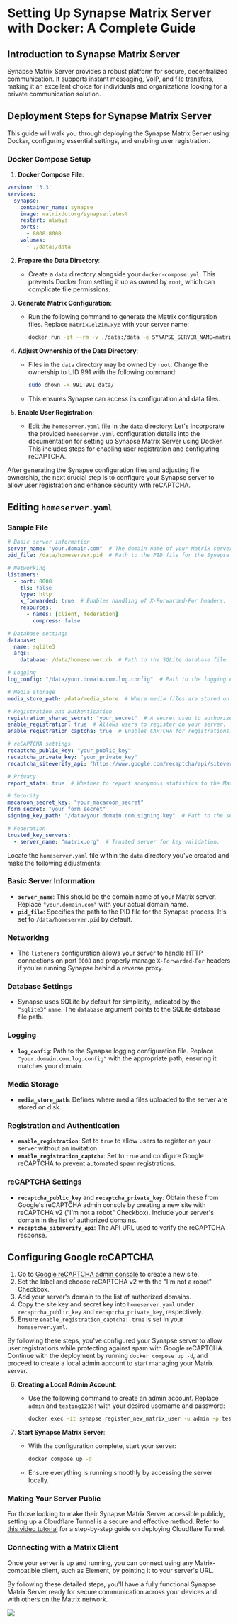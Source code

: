 # Setting Up Synapse Matrix Server with Docker: A Complete Guide

## Introduction to Synapse Matrix Server

Synapse Matrix Server provides a robust platform for secure, decentralized communication. It supports instant messaging, VoIP, and file transfers, making it an excellent choice for individuals and organizations looking for a private communication solution.

## Deployment Steps for Synapse Matrix Server

This guide will walk you through deploying the Synapse Matrix Server using Docker, configuring essential settings, and enabling user registration.

### Docker Compose Setup

1. **Docker Compose File**:

```yaml
version: '3.3'
services:
  synapse:
    container_name: synapse
    image: matrixdotorg/synapse:latest
    restart: always
    ports:
      - 8008:8008
    volumes:
      - ./data:/data
```

2. **Prepare the Data Directory**:
   - Create a `data` directory alongside your `docker-compose.yml`. This prevents Docker from setting it up as owned by `root`, which can complicate file permissions.

3. **Generate Matrix Configuration**:
   - Run the following command to generate the Matrix configuration files. Replace `matrix.elzim.xyz` with your server name:
     ```bash
     docker run -it --rm -v ./data:/data -e SYNAPSE_SERVER_NAME=matrix.elzim.xyz -e SYNAPSE_REPORT_STATS=yes matrixdotorg/synapse:latest generate
     ```

4. **Adjust Ownership of the Data Directory**:
   - Files in the `data` directory may be owned by `root`. Change the ownership to UID 991 with the following command:
     ```bash
     sudo chown -R 991:991 data/
     ```
   - This ensures Synapse can access its configuration and data files.

5. **Enable User Registration**:
   - Edit the `homeserver.yaml` file in the `data` directory:
Let's incorporate the provided `homeserver.yaml` configuration details into the documentation for setting up Synapse Matrix Server using Docker. This includes steps for enabling user registration and configuring reCAPTCHA.

After generating the Synapse configuration files and adjusting file ownership, the next crucial step is to configure your Synapse server to allow user registration and enhance security with reCAPTCHA.

## Editing `homeserver.yaml`

### Sample File

```yaml
# Basic server information
server_name: "your.domain.com"  # The domain name of your Matrix server.
pid_file: /data/homeserver.pid  # Path to the PID file for the Synapse process.

# Networking
listeners:
  - port: 8008
    tls: false
    type: http
    x_forwarded: true  # Enables handling of X-Forwarded-For headers.
    resources:
      - names: [client, federation]
        compress: false

# Database settings
database:
  name: sqlite3
  args:
    database: /data/homeserver.db  # Path to the SQLite database file.

# Logging
log_config: "/data/your.domain.com.log.config"  # Path to the logging configuration file.

# Media storage
media_store_path: /data/media_store  # Where media files are stored on the disk.

# Registration and authentication
registration_shared_secret: "your_secret"  # A secret used to authorize registration requests.
enable_registration: true  # Allows users to register on your server.
enable_registration_captcha: true  # Enables CAPTCHA for registrations.

# reCAPTCHA settings
recaptcha_public_key: "your_public_key"
recaptcha_private_key: "your_private_key"
recaptcha_siteverify_api: "https://www.google.com/recaptcha/api/siteverify"

# Privacy
report_stats: true  # Whether to report anonymous statistics to the Matrix.org project.

# Security
macaroon_secret_key: "your_macaroon_secret"
form_secret: "your_form_secret"
signing_key_path: "/data/your.domain.com.signing.key"  # Path to the server's signing key.

# Federation
trusted_key_servers:
  - server_name: "matrix.org"  # Trusted server for key validation.
```

Locate the `homeserver.yaml` file within the `data` directory you've created and make the following adjustments:

### Basic Server Information
- **`server_name`**: This should be the domain name of your Matrix server. Replace `"your.domain.com"` with your actual domain name.
- **`pid_file`**: Specifies the path to the PID file for the Synapse process. It's set to `/data/homeserver.pid` by default.

### Networking
- The `listeners` configuration allows your server to handle HTTP connections on port `8008` and properly manage `X-Forwarded-For` headers if you're running Synapse behind a reverse proxy.

### Database Settings
- Synapse uses SQLite by default for simplicity, indicated by the `"sqlite3"` `name`. The `database` argument points to the SQLite database file path.

### Logging
- **`log_config`**: Path to the Synapse logging configuration file. Replace `"your.domain.com.log.config"` with the appropriate path, ensuring it matches your domain.

### Media Storage
- **`media_store_path`**: Defines where media files uploaded to the server are stored on disk.

### Registration and Authentication
- **`enable_registration`**: Set to `true` to allow users to register on your server without an invitation.
- **`enable_registration_captcha`**: Set to `true` and configure Google reCAPTCHA to prevent automated spam registrations.

### reCAPTCHA Settings
- **`recaptcha_public_key`** and **`recaptcha_private_key`**: Obtain these from Google's reCAPTCHA admin console by creating a new site with reCAPTCHA v2 ("I'm not a robot" Checkbox). Include your server's domain in the list of authorized domains.
- **`recaptcha_siteverify_api`**: The API URL used to verify the reCAPTCHA response.

## Configuring Google reCAPTCHA

1. Go to [Google reCAPTCHA admin console](https://www.google.com/recaptcha/admin/create) to create a new site.
2. Set the label and choose reCAPTCHA v2 with the "I'm not a robot" Checkbox.
3. Add your server's domain to the list of authorized domains.
4. Copy the site key and secret key into `homeserver.yaml` under `recaptcha_public_key` and `recaptcha_private_key`, respectively.
5. Ensure `enable_registration_captcha: true` is set in your `homeserver.yaml`.

By following these steps, you've configured your Synapse server to allow user registrations while protecting against spam with Google reCAPTCHA. Continue with the deployment by running `docker compose up -d`, and proceed to create a local admin account to start managing your Matrix server.

6. **Creating a Local Admin Account**:
   - Use the following command to create an admin account. Replace `admin` and `testing123@!` with your desired username and password:
     ```bash
     docker exec -it synapse register_new_matrix_user -u admin -p testing123@! -a -c /data/homeserver.yaml http://localhost:8008
     ```

7. **Start Synapse Matrix Server**:
   - With the configuration complete, start your server:
     ```bash
     docker compose up -d
     ```
   - Ensure everything is running smoothly by accessing the server locally.

### Making Your Server Public

For those looking to make their Synapse Matrix Server accessible publicly, setting up a Cloudflare Tunnel is a secure and effective method. Refer to [this video tutorial](https://www.youtube.com/watch?v=gpWo94XXrhU) for a step-by-step guide on deploying Cloudflare Tunnel.

### Connecting with a Matrix Client

Once your server is up and running, you can connect using any Matrix-compatible client, such as Element, by pointing it to your server's URL.

By following these detailed steps, you'll have a fully functional Synapse Matrix Server ready for secure communication across your devices and with others on the Matrix network.

<a href="https://www.buymeacoffee.com/techdox"><img src="https://img.buymeacoffee.com/button-api/?text=Buy me a cup of tea&emoji=🍵&slug=techdox&button_colour=FFDD00&font_colour=000000&font_family=Cookie&outline_colour=000000&coffee_colour=ffffff" /></a>

